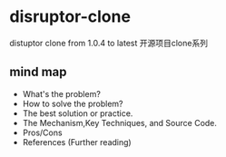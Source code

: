 # disruptor-clone
distuptor clone from 1.0.4 to latest
开源项目clone系列

## mind map
* What's the problem?
* How to solve the problem?
* The best solution or practice.
* The Mechanism,Key Techniques, and Source Code.
* Pros/Cons
* References (Further reading)
